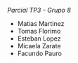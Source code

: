 *Parcial TP3 - Grupo 8*
- Matias Martinez
- Tomas Florimo
- Esteban Lopez
- Micaela Zarate
- Facundo Pauro
